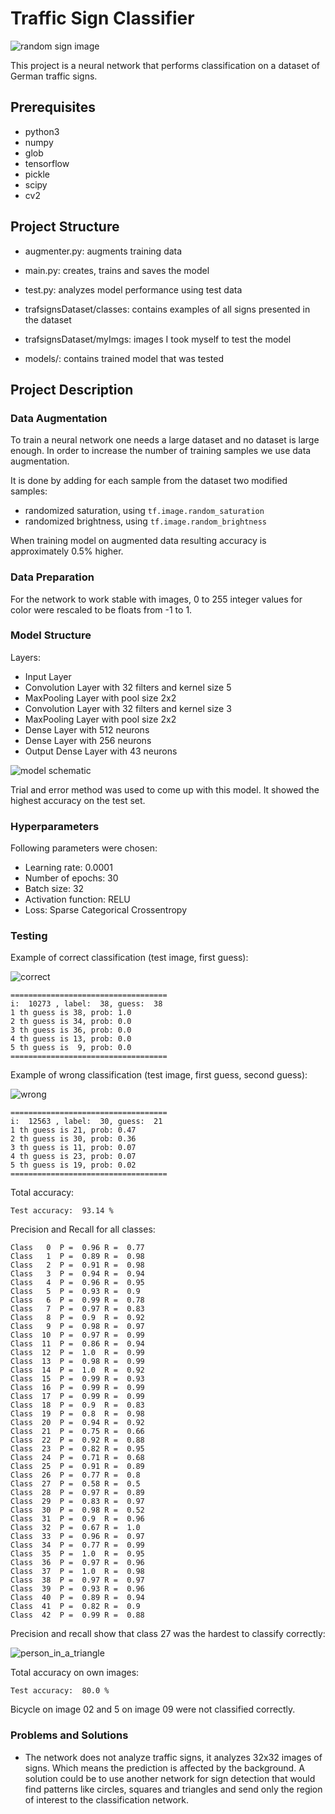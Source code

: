 # Traffic Sign Classifier

![random sign image][image0]

This project is a neural network that performs classification on a dataset of
German traffic signs.

[image0]: ./imgs/14.png
[image1]: ./imgs/CNN.png
[image2]: ./imgs/wrong.png
[image3]: ./imgs/correct.png
[image4]: ./imgs/27.png

## Prerequisites

* python3
* numpy
* glob
* tensorflow
* pickle
* scipy
* cv2

## Project Structure

* augmenter.py: augments training data
* main.py: creates, trains and saves the model
* test.py: analyzes model performance using test data

* trafsignsDataset/classes: contains examples of all signs presented in the dataset
* trafsignsDataset/myImgs: images I took myself to test the model
* models/: contains trained model that was tested

## Project Description

### Data Augmentation

To train a neural network one needs a large dataset and no dataset is large enough.
In order to increase the number of training samples we use data augmentation.

It is done by adding for each sample from the dataset two modified samples:
* randomized saturation, using `tf.image.random_saturation`
* randomized brightness, using `tf.image.random_brightness`

When training model on augmented data resulting accuracy is approximately 0.5% higher.

### Data Preparation

For the network to work stable with images, 0 to 255 integer values for color were
rescaled to be floats from -1 to 1.

### Model Structure

Layers:
* Input Layer
* Convolution Layer with 32 filters and kernel size 5
* MaxPooling Layer with pool size 2x2
* Convolution Layer with 32 filters and kernel size 3
* MaxPooling Layer with pool size 2x2
* Dense Layer with 512 neurons
* Dense Layer with 256 neurons
* Output Dense Layer with 43 neurons

![model schematic][image1]

Trial and error method was used to come up with this model.
It showed the highest accuracy on the test set.

### Hyperparameters

Following parameters were chosen:
* Learning rate: 0.0001
* Number of epochs: 30
* Batch size: 32
* Activation function: RELU
* Loss: Sparse Categorical Crossentropy

### Testing

Example of correct classification (test image, first guess):

![correct][image3]

```
===================================
i:  10273 , label:  38, guess:  38
1 th guess is 38, prob: 1.0
2 th guess is 34, prob: 0.0
3 th guess is 36, prob: 0.0
4 th guess is 13, prob: 0.0
5 th guess is  9, prob: 0.0
===================================
```
Example of wrong classification (test image, first guess, second guess):

![wrong][image2]

```
===================================
i:  12563 , label:  30, guess:  21
1 th guess is 21, prob: 0.47
2 th guess is 30, prob: 0.36
3 th guess is 11, prob: 0.07
4 th guess is 23, prob: 0.07
5 th guess is 19, prob: 0.02
===================================
```
Total accuracy:
```
Test accuracy:  93.14 %
```

Precision and Recall for all classes:
```
Class   0  P =  0.96 R =  0.77
Class   1  P =  0.89 R =  0.98
Class   2  P =  0.91 R =  0.98
Class   3  P =  0.94 R =  0.94
Class   4  P =  0.96 R =  0.95
Class   5  P =  0.93 R =  0.9
Class   6  P =  0.99 R =  0.78
Class   7  P =  0.97 R =  0.83
Class   8  P =  0.9  R =  0.92
Class   9  P =  0.98 R =  0.97
Class  10  P =  0.97 R =  0.99
Class  11  P =  0.86 R =  0.94
Class  12  P =  1.0  R =  0.99
Class  13  P =  0.98 R =  0.99
Class  14  P =  1.0  R =  0.92
Class  15  P =  0.99 R =  0.93
Class  16  P =  0.99 R =  0.99
Class  17  P =  0.99 R =  0.99
Class  18  P =  0.9  R =  0.83
Class  19  P =  0.8  R =  0.98
Class  20  P =  0.94 R =  0.92
Class  21  P =  0.75 R =  0.66
Class  22  P =  0.92 R =  0.88
Class  23  P =  0.82 R =  0.95
Class  24  P =  0.71 R =  0.68
Class  25  P =  0.91 R =  0.89
Class  26  P =  0.77 R =  0.8
Class  27  P =  0.58 R =  0.5
Class  28  P =  0.97 R =  0.89
Class  29  P =  0.83 R =  0.97
Class  30  P =  0.98 R =  0.52
Class  31  P =  0.9  R =  0.96
Class  32  P =  0.67 R =  1.0
Class  33  P =  0.96 R =  0.97
Class  34  P =  0.77 R =  0.99
Class  35  P =  1.0  R =  0.95
Class  36  P =  0.97 R =  0.96
Class  37  P =  1.0  R =  0.98
Class  38  P =  0.97 R =  0.97
Class  39  P =  0.93 R =  0.96
Class  40  P =  0.89 R =  0.94
Class  41  P =  0.82 R =  0.9
Class  42  P =  0.99 R =  0.88
```
Precision and recall show that class 27 was the hardest to classify correctly:

![person_in_a_triangle][image4]

Total accuracy on own images:
```
Test accuracy:  80.0 %
```
Bicycle on image 02 and 5 on image 09 were not classified correctly.


### Problems and Solutions

* The network does not analyze traffic signs, it analyzes 32x32 images of signs.
Which means the prediction is affected by the background. A solution could be to use
another network for sign detection that would find patterns like circles, squares and
triangles and send only the region of interest to the classification network.